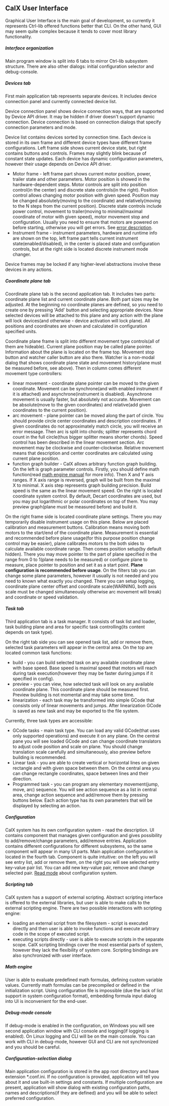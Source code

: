 ## CalX User Interface
Graphical User Interface is the main goal of development, so currently it represents Ctrl-lib offered functions better that CLI. On the other hand, GUI may seem quite complex because it tends to cover most library functionality.

##### Interface organization
Main program window is split into 6 tabs to mirror Ctrl-lib subsystem structure. There are also other dialogs: initial configuration selector and debug-console.

##### Devices tab
First main application tab represents separate devices. It includes device connection panel and currently connected device list.

Device connection panel shows device connection ways, that are supported by Device API driver. It may be hidden if driver doesn't support dynamic connection. Device connection is based on connection dialogs that specify connection parameters and mode.

Device list contains devices sorted by connection time. Each device is stored in its own frame and different device types have different frame configurations. Left frame side shows current device state, but right contains buttons and controls. Frames may slightly blink because of constant state updates. Each device has dynamic configuration parameters, however their usage depends on Device API driver.
* Motor frame - left frame part shows current motor position, power, trailer state and other parameters. Motor position is showed in the hardware-dependent steps. Motor controls are split into position control(in the center) and discrete state controls(in the right). Position control allows changing motor position with given speed. Position may be changed absolutely(moving to the coordinate) and relatively(moving to the N steps from the current position). Discrete state controls include power control, movement to trailer(moving to minimal/maximal coordinate of motor with given speed), motor movement stop and configuration. Usually you need to ensure that motors are powered on before starting, otherwise you will get errors. See [error description](error.md).
* Instrument frame - instrument parameters, hardware and runtime info are shown on the top, left frame part tells current instrument state(enabled/disabled), in the center is placed state and configuration controls, but at the right side is located discrete instrument mode changer.

Device frames may be locked if any higher-level abstractions involve these devices in any actions.

##### Coordinate plane tab
Coordinate plane tab is the second application tab. It includes two parts: coordinate plane list and current coordinate plane. Both part sizes may be adjusted. At the beginning no coordinate planes are defined, so you need to create one by pressing 'Add' button and selecting appropriate devices. Now selected devices will be attached to this plane and any action with the plane will lock devices(and otherwise - device activation will lock plane).
All positions and coordinates are shown and calculated in configuration specified units.

Coordinate plane frame is split into different movement type controls(all of them are hideable). Current plane position may be called plane pointer. Information about the plane is located on the frame top. Movement stop button and watcher caller button are also there. Watcher is a non-modal dialog that shows coordinate plane state and movement history(plane must be measured before, see above). Then in column comes different movement type controllers:
* linear movement - coordinate plane pointer can be moved to the given coordinate. Movement can be synchrone(and with enabled instrument if it is attached) and asynchrone(instrument is disabled). Asynchrone movement is usually faster, but absolutely not accurate. Movement can be absolute(move to the given coordinates) and relative(add given coordinates to the current position).
* arc movement - plane pointer can be moved along the part of circle. You should provide circle center coordinates and description coordinates. If given coordinates do not approximately match circle, you will receive an error message. Then arc is split into chords; splitter represents chord count in the full circle(thus bigger splitter means shorter chords). Speed control has been described in the linear movement section. Arc movement may be clockwise and counter-clockwise. Relative movement means that description and center coordinates are calculated using current plane position.
* function graph builder - CalX allows arbitrary function graph building. On the left is graph parameter controls. Firstly, you should define math function(read [math engine manual](math.md) for more info). Then X and Y axis ranges. If X axis range is reversed, graph will be built from the maximal X to minimal. X axis step represents graph building precision. Build speed is the same as the linear movement speed. On the right is localed coordinate system control. By default, Decart coordinates are used, but you may put logarithmic or polar coordinates on top of them. You may preview graph(plane must be measured before) and build it.

On the right frame side is located coordinate plane settings. There you may temporarily disable instrument usage on this plane. Below are placed calibration and measurement buttons. Calibration means moving both motors to the start/end of the coordinate plane. Measurement is essential and recommended before plane usage(for this purpose position change control may be easier), plane calibrates motors to the both sides to calculate available coordinate range. Then comes position setup(by default hidden). There you may move pointer to the part of plane specified in the range from 0 to 1(plane needs to be measured) or configure plane to measure, place pointer to position and set it as a start point. **Plane configuration is recommended before usage**. On the filters tab you can change some plane parameters, however it usually is not needed and you need to known what exactly you changed. There you can setup logging, coordinate plane center offset and coordinate scale(WARNING, both axis scale must be changed simultaneously otherwise arc movement will break) and coordinate or speed validation.

##### Task tab
Third application tab is a task manager. It consists of task list and loader, task building plane and area for specific task controlling(its content depends on task type).

On the right tab side you can see opened task list, add or remove them, selected task parameters will appear in the central area. On the top are located common task functions:
* build - you can build selected task on any available coordinate plane with base speed. Base speed is maximal speed that motors will reach during task execution(however they may be faster during jumps if it specified in config).
* preview - you can view, how selected task will look on any available coordinate plane. This coordinate plane should be measured first. Preview building is not momental and may take some time.
* linearization - each task may be transformed into simple GCode that consists only of linear movements and jumps. After linearization GCode is saved as new task and may be exported to the file system.

Currently, three task types are accessible:
* GCode tasks - main task type. You can load any valid GCode(that uses only supported operations) and execute it on any plane. On the central pane you will see loaded GCode and can change coordinate translators to adjust code position and scale on plane. You should change translation scale carefully and simultaneously, also preview before building is recommended.
* Linear task - you are able to create vertical or horizontal lines on given rectangle and with given space between them. On the central area you can change rectangle coordinates, space between lines and their direction.
* Programmed task - you can program any elementary movement(jump, move, arc) sequence. You will see action sequence as a list in central area, change action sequence and add/remove them by pressing buttons below. Each action type has its own parameters that will be displayed by selecting an action.

##### Configuration
CalX system has its own configuration system - read the description. UI contains component that manages given configuration and gives possibility to add/remove/change parameters, add/remove entries. Application contains different configurations for different subsystems, so the same component will appear in many UI parts. Main application configuration is located in the fourth tab. Component is quite intuitive: on the left you will see entry list, add or remove them, on the right you will see selected entry key-value pair list. You can add new key-value pair, remove and change selected pair. [Read mode](other.md) about configuration system.

##### Scripting tab
CalX system has a support of external scripting. Abstract scripting interface is offered to the external libraries, but user is able to make calls to the external scripting engine. There are two possible interactions with scripting engine:
* loading an external script from the filesystem - script is executed directly and then user is able to invoke functions and execute arbitrary code in the scope of executed script.
* executing scripts directly - user is able to execute scripts in the separate scope.
CalX scripting bindings cover the most essential parts of system, however they lack the flexibility of system core. Scripting bindings are also synchronized with user interface.

##### Math engine
User is able to evaluate predefined math formulas, defining custom variable values. Currently math formulas can be precompiled or defined in the initialization script. Using configuration file is impossible (due the lack of list support in system configuration format), embedding formula input dialog into UI is inconvenient for the end-user.

##### Debug-mode console
If debug-mode is enabled in the configuration, on Windows you will see second application window with CLI console and logging(if logging is enabled). On Linux logging and CLI will be on the main console. You can work with CLI in debug-mode, however GUI and CLI are not synchronized and you should be careful.

##### Configuration-selection dialog
Main application configuration is stored in the app root directory and have extension \*.conf.ini. If no configuration is provided, application will tell you about it and use built-in settings and constants. If multiple configuration are present, application will show dialog with existing configuration paths, names and descriptions(if they are defined) and you will be able to select preferred configuration.
